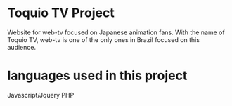 # Toquio TV Project
Website for web-tv focused on Japanese animation fans. With the name of Toquio TV, web-tv is one of the only ones in Brazil focused on this audience.

# languages used in this project
Javascript/Jquery
PHP


